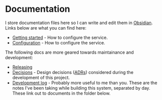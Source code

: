# Documentation

I store documentation files here so I can write and edit them in [Obsidian](https://www.joshcanhelp.com/tag/obsidian/). Links below are what you can find here:

- [Getting started](./getting-started.md) - How to configure the service.
- [Configuration](./configuration.md) - How to configure the service.

The following docs are more geared towards maintainance and development:

- [Releasing](./releasing.md)
- [Decisions](https://github.com/PersonalDataPipeline/data-getter/blob/main/docs/decisions/) - Design decisions ([ADRs](https://adr.github.io)) considered during the development of this project.
- [Development log](./devlog.md) - Probably more useful to me than you. These are the notes I've been taking while building this system, separated by day. These link out to documents in the folder below.